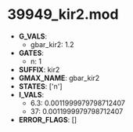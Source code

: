 # 39949_kir2.mod

- **G_VALS**:
  - gbar_kir2: 1.2
- **GATES**:
  - n: 1
- **SUFFIX**: kir2
- **GMAX_NAME**: gbar_kir2
- **STATES**: ['n']
- **I_VALS**:
  - 6.3: 0.0011999979798712407
  - 37: 0.0011999979798712407
- **ERROR_FLAGS**: []
